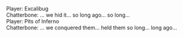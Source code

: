 Player: Excalibug  
Chatterbone: ... we hid it... so long ago... so long...  
Player: Pits of Inferno  
Chatterbone: ... we conquered them... held them so long... long ago...  
